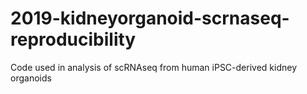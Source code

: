 # 2019-kidneyorganoid-scrnaseq-reproducibility
Code used in analysis of scRNAseq from human iPSC-derived kidney organoids 
